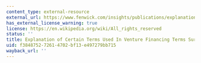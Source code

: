 ```yaml
---
content_type: external-resource
external_url: https://www.fenwick.com/insights/publications/explanation-of-certain-terms-used-in-venture-financing-terms-survey
has_external_license_warning: true
license: https://en.wikipedia.org/wiki/All_rights_reserved
status: ''
title: Explanation of Certain Terms Used In Venture Financing Terms Survey
uid: f3848752-7261-4702-bf13-e497279bb715
wayback_url: ''
---
```

